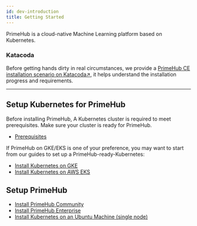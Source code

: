 ```yaml
---
id: dev-introduction
title: Getting Started
---
```


PrimeHub is a cloud-native Machine Learning platform based on Kubernetes.

### Katacoda

Before getting hands dirty in real circumstances, we provide a [PrimeHub CE installation scenario on Katacoda↗](https://www.katacoda.com/infuseai), it helps understand the installation progress and requirements.

---

## Setup Kubernetes for PrimeHub

Before installing PrimeHub, A Kubernetes cluster is required to meet prerequisites. Make sure your cluster is ready for PrimeHub.

- [Prerequisites](getting_started/prerequisites.md)

If PrimeHub on GKE/EKS is one of your preference, you may want to start from our guides to set up a PrimeHub-ready-Kubernetes:

- [Install Kubernetes on GKE](getting_started/kubernetes_on_gke)
- [Install Kubernetes on AWS EKS](getting_started/kubernetes_on_eks)

## Setup PrimeHub

- [Install PrimeHub Community](getting_started/install_primehub_ce)
- [Install PrimeHub Enterprise](getting_started/install_primehub)
- [Install Kubernetes on an Ubuntu Machine (single node)](getting_started/kubernetes_on_ubuntu_machine)

